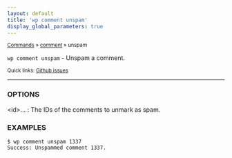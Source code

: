 ```yaml
---
layout: default
title: 'wp comment unspam'
display_global_parameters: true
---
```


<small>[Commands](/commands/) &raquo; [comment](/commands/comment/) &raquo; unspam</small>

`wp comment unspam` - Unspam a comment.

<small>Quick links: <a href="https://github.com/wp-cli/wp-cli/issues?q=is%3Aopen+label%3Acommand%3Acomment-unspam+sort%3Aupdated-desc">Github issues</a></small>

<hr />

### OPTIONS

&lt;id&gt;...
: The IDs of the comments to unmark as spam.

### EXAMPLES

    $ wp comment unspam 1337
    Success: Unspammed comment 1337.



